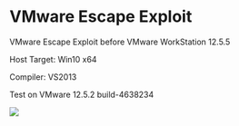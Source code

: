 # VMware Escape Exploit

VMware Escape Exploit before VMware WorkStation 12.5.5

Host Target: Win10 x64

Compiler: VS2013 

Test on VMware 12.5.2 build-4638234

![](https://raw.githubusercontent.com/unamer/vmware_escape/master/exp.gif)
